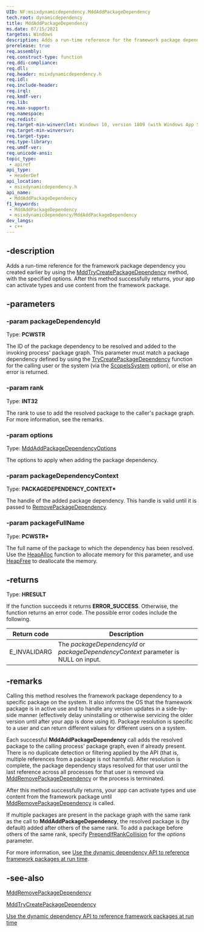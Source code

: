 ```yaml
---
UID: NF:msixdynamicdependency.MddAddPackageDependency
tech.root: dynamicdependency
title: MddAddPackageDependency
ms.date: 07/15/2021 
targetos: Windows
description: Adds a run-time reference for the framework package dependency you created earlier by using the MddTryCreatePackageDependency method, with the specified options. After this method successfully returns, your app can activate types and use content from the framework package.
prerelease: true
req.assembly: 
req.construct-type: function
req.ddi-compliance: 
req.dll: 
req.header: msixdynamicdependency.h
req.idl: 
req.include-header: 
req.irql: 
req.kmdf-ver: 
req.lib: 
req.max-support: 
req.namespace: 
req.redist: 
req.target-min-winverclnt: Windows 10, version 1809 (with Windows App SDK 1.0 Preview 1 or later)
req.target-min-winversvr: 
req.target-type: 
req.type-library: 
req.umdf-ver: 
req.unicode-ansi: 
topic_type:
 - apiref
api_type:
 - HeaderDef
api_location:
 - msixdynamicdependency.h
api_name:
 - MddAddPackageDependency
f1_keywords:
 - MddAddPackageDependency
 - msixdynamicdependency/MddAddPackageDependency
dev_langs:
 - c++
---
```


## -description

Adds a run-time reference for the framework package dependency you created earlier by using the [MddTryCreatePackageDependency](nf-msixdynamicdependency-mddtrycreatepackagedependency.md) method, with the specified options. After this method successfully returns, your app can activate types and use content from the framework package.

## -parameters

### -param packageDependencyId

Type: **PCWSTR**

The ID of the package dependency to be resolved and added to the invoking process' package graph. This parameter must match a package dependency defined by using the [TryCreatePackageDependency](nf-msixdynamicdependency-mddtrycreatepackagedependency.md) function for the calling user or the system (via the [ScopeIsSystem](ne-msixdynamicdependency-mddcreatepackagedependencyoptions.md) option), or else an error is returned.

### -param rank

Type: **INT32**

The rank to use to add the resolved package to the caller's package graph. For more information, see the remarks.

### -param options

Type: [MddAddPackageDependencyOptions](ne-msixdynamicdependency-mddaddpackagedependencyoptions.md)

The options to apply when adding the package dependency.

### -param packageDependencyContext

Type: **PACKAGEDEPENDENCY_CONTEXT\***

The handle of the added package dependency. This handle is valid until it is passed to [RemovePackageDependency](nf-msixdynamicdependency-mddremovepackagedependency.md).

### -param packageFullName

Type: **PCWSTR\***

The full name of the package to which the dependency has been resolved. Use the [HeapAlloc](/windows/win32/api/heapapi/nf-heapapi-heapalloc) function to allocate memory for this parameter, and use [HeapFree](/windows/win32/api/heapapi/nf-heapapi-heapfree) to deallocate the memory.

## -returns

Type: **HRESULT**

If the function succeeds it returns **ERROR_SUCCESS**. Otherwise, the function returns an error code. The possible error codes include the following.

| Return code | Description |
|-------------|-------------|
| E_INVALIDARG | The *packageDependencyId* or *packageDependencyContext* parameter is NULL on input. |

## -remarks

Calling this method resolves the framework package dependency to a specific package on the system. It also informs the OS that the framework package is in active use and to handle any version updates in a side-by-side manner (effectively delay uninstalling or otherwise servicing the older version until after your app is done using it). Package resolution is specific to a user and can return different values for different users on a system.

Each successful **MddAddPackageDependency** call adds the resolved package to the calling process' package graph, even if already present. There is no duplicate detection or filtering applied by the API (that is, multiple references from a package is not harmful). After resolution is complete, the package dependency stays resolved for that user until the last reference across all processes for that user is removed via [MddRemovePackageDependency](nf-msixdynamicdependency-mddremovepackagedependency.md) or the process is terminated.

After this method successfully returns, your app can activate types and use content from the framework package until [MddRemovePackageDependency](nf-msixdynamicdependency-mddremovepackagedependency.md) is called.

If multiple packages are present in the package graph with the same rank as the call to **MddAddPackageDependency**, the resolved package is (by default) added after others of the same rank. To add a package before others of the same rank, specify [PrependIfRankCollision](ne-msixdynamicdependency-mddaddpackagedependencyoptions.md) for the *options* parameter.

For more information, see [Use the dynamic dependency API to reference framework packages at run time](/windows/apps/desktop/modernize/framework-packages/use-the-dynamic-dependency-api).

## -see-also

[MddRemovePackageDependency](nf-msixdynamicdependency-mddremovepackagedependency.md)


[MddTryCreatePackageDependency](nf-msixdynamicdependency-mddtrycreatepackagedependency.md)


[Use the dynamic dependency API to reference framework packages at run time](/windows/apps/desktop/modernize/framework-packages/use-the-dynamic-dependency-api)